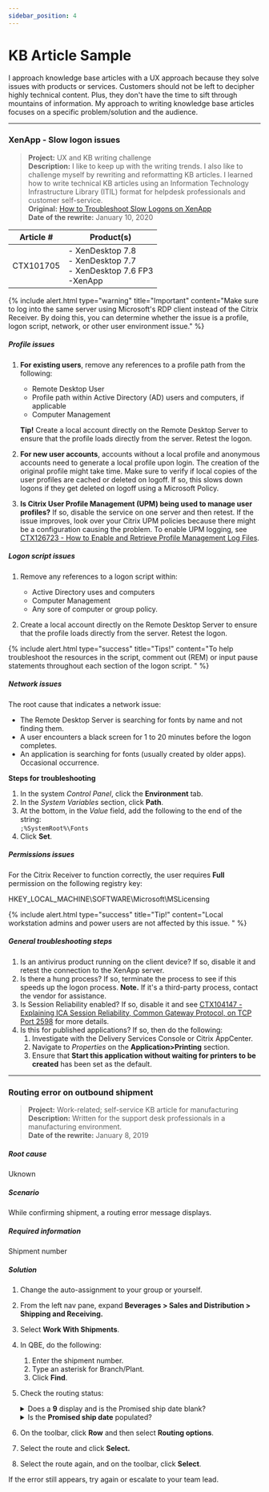 ```yaml
---
sidebar_position: 4
---
```


# KB Article Sample

I approach knowledge base articles with a UX approach because they solve issues with products or services. Customers should not be left to decipher highly technical content. Plus, they don't have the time to sift through mountains of information. My approach to writing knowledge base articles focuses on a specific problem/solution and the audience. 



<hr />

### XenApp - Slow logon issues

>**Project:**  UX and KB writing challenge  <br />
>**Description:**  I like to keep up with the writing trends.  I also like to challenge myself by rewriting and reformatting KB articles.  I learned how to write technical KB articles using an Information Technology Infrastructure Library (ITIL) format for helpdesk professionals and customer self-service.<br />
>**Original:** [How to Troubleshoot Slow Logons on XenApp](https://support.citrix.com/article/CTX101705)<br />
>**Date of the rewrite:** January 10, 2020 

| Article # | Product(s) |
| --------- | ---------- |
| CTX101705 | - XenDesktop 7.8<br />- XenDesktop 7.7<br />- XenDesktop 7.6 FP3<br />-XenApp |

{% include alert.html type="warning" title="Important" content="Make sure to log into the same server using Microsoft's RDP client instead of the Citrix Receiver. By doing this, you can determine whether the issue is a profile, logon script, network, or other user environment issue." %}


##### Profile issues

1. **For existing users**, remove any references to a profile path from the following:

   - Remote Desktop User 
   - Profile path within Active Directory (AD) users and computers, if applicable
   - Computer Management

   **Tip!** Create a local account directly on the Remote Desktop Server to ensure that the profile loads directly from the server. Retest the logon.   
   

2. **For new user accounts**, accounts without a local profile and anonymous accounts need to generate a local profile upon login. The creation of the original profile might take time. Make sure to verify if local copies of the user profiles are cached or deleted on logoff.  If so, this slows down logons if they get deleted on logoff using a Microsoft Policy. 

3. **Is Citrix User Profile Management (UPM) being used to manage user profiles?** If so, disable the service on one server and then retest.  If the issue improves, look over your Citrix UPM policies because there might be a configuration causing the problem.  To enable UPM logging, see [CTX126723 - How to Enable and Retrieve Profile Management Log Files](). 



##### Logon script issues

1. Remove any references to a logon script within:
   - Active Directory uses and computers
   - Computer Management
   - Any sore of computer or group policy.

2. Create a local account directly on the Remote Desktop Server to ensure that the profile loads directly from the server. Retest the logon.

{% include alert.html type="success" title="Tips!" content="To help troubleshoot the resources in the script, comment out (REM) or input pause statements throughout each section of the logon script. " %}

##### Network issues

The root cause that indicates a network issue:

- The Remote Desktop Server is searching for fonts by name and not finding them.
- A user encounters a black screen for 1 to 20 minutes before the logon completes. 
- An application is searching for fonts (usually created by older apps). Occasional occurrence.

**Steps for troubleshooting**<br />
1. In the system *Control Panel*, click the **Environment** tab.
2. In the *System Variables* section, click **Path**.
3. At the bottom, in the *Value* field, add the following to the end of the string:<br />
   `;%SystemRoot%\Fonts`
4. Click **Set**.

##### Permissions issues
For the Citrix Receiver to function correctly, the user requires **Full** permission on the following registry key:

   HKEY_LOCAL_MACHINE\SOFTWARE\Microsoft\MSLicensing


{% include alert.html type="success" title="Tip!" content="Local workstation admins and power users are not affected by this issue. " %}

##### General troubleshooting steps

1. Is an antivirus product running on the client device? If so, disable it and retest the connection to the XenApp server.
2. Is there a hung process? If so, terminate the process to see if this speeds up the logon process. 
   **Note.** If it's a third-party process, contact the vendor for assistance.
3. Is Session Reliability enabled? If so, disable it and see [CTX104147 - Explaining ICA Session Reliability, Common Gateway Protocol, on TCP Port 2598]() for more details. 
4. Is this for published applications? If so, then do the following:
   1. Investigate with the Delivery Services Console or Citrix AppCenter. 
   2. Navigate to *Properties* on the **Application\>Printing** section.
   3. Ensure that **Start this application without waiting for printers to be created** has been set as the default.



<hr />

### Routing error on outbound shipment

>**Project:** Work-related; self-service KB article for manufacturing<br>
>**Description:**  Written for the support desk professionals in a manufacturing environment.  <br>
>**Date of the rewrite:** January 8, 2019 

##### Root cause
Uknown

##### Scenario
While confirming shipment, a routing error message displays.

##### Required information
Shipment number


##### Solution

1. Change the auto-assignment to your group or yourself.
2. From the left nav pane, expand **Beverages \> Sales and Distribution \> Shipping and Receiving.**
3. Select **Work With Shipments**.
4. In QBE, do the following:
   1. Enter the shipment number.
   2. Type an asterisk for Branch/Plant. 
   3. Click **Find**.
5. Check the routing status:
   <details><summary>Does a <b>9</b> display and is the Promised ship date blank?</summary><p>
    <ol start="a">
    <li>To the left of the shipment, click the check box to select it. </li>
    <li>On the toolbar, click <b>Row</b> and then select <b>Routing options.</b><div class="note" style="padding: 3px 0px; margin: 6pt 0pt;background-color: yellow;"><b>Note.</b> If the <i>A detail rate was not found</i> error message displays, close the message.</div></li>
    <li>Very that the check box is still selected.</li>
    <li>On the toolbar, click <b>Select</b> and then click the <b>Dates/Times</b> tab.</li>
    <li>Re-enter the promised delivery date and time even if it's already populated.</li>
    <li>Click the <b>Recalculate promised ship date and time</b> check box to select it and click <b>OK</b>. <div class="note" style="padding: 3px 0px; margin: 6pt 0pt;background-color: yellow;"><b>Note.</b> If the <i>Promised ship date and time in past</i> message displays, click <b>OK</b>.</div></li>
    <li>You can proceed to step 6.</li>
    </ol>
   </p>
   </details>

    <details><summary>Is the <b>Promised ship date</b> populated?</summary><br><p>&nbsp;&nbsp;&nbsp;&nbsp;You can proceed to step 6.</p>
   </details>
6. On the toolbar, click <b>Row</b> and then select <b>Routing options</b>.
7. Select the route and click **Select.**
8. Select the route again, and on the toolbar, click **Select**.

If the error still appears, try again or escalate to your team lead.